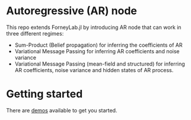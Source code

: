 Autoregressive (AR) node
============
This repo extends ForneyLab.jl by introducing AR node that can work in three different regimes:
- Sum-Product (Belief propagation) for inferring the coefficients of AR
- Variational Message Passing for inferring AR coefficients and noise variance
- Variational Message Passing (mean-field and structured) for inferring AR coefficients, noise variance and hidden states of AR process.

Getting started
===============
There are [demos](https://github.com/biaslab/VMP-AR/tree/master/demo) available to get you started.
